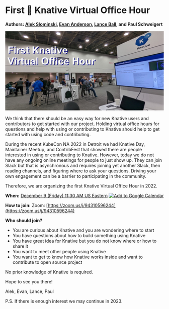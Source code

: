 # First 🌱 Knative Virtual Office Hour

**Authors: [Alek Slominski](https://aslom.net/), [Evan Anderson](https://off-by-one.dev/), [Lance Ball](https://twitter.com/lanceball), and Paul Schweigert**

![Knative Booth](images/virtual-office-hour-12-2022-with-text.jpg)

We think that there should be an easy way for new Knative users and contributors to get started with our project. Holding virtual office hours for questions and help with using or contributing to Knative should help to get started with using code and contributing.

During the recent KubeCon NA 2022 in Detroit we had Knative Day, Maintainer Meetup, and ContribFest that showed there are people interested in using or contributing to Knative. However, today we do not have any ongoing online meetings for people to just show up. They can join Slack but that is asynchronous and requires joining yet another Slack, then reading channels, and figuring where to ask your questions. Driving your own engagement can be a barrier to participating in the community.

Therefore, we are organizing the first Knative Virtual Office Hour in 2022.

**When:** [December 9 (Friday) 11:30 AM US Eastern](https://dateful.com/convert/utc?t=430pm&d=2022-12-09)
<a target="_blank" href="https://calendar.google.com/calendar/event?action=TEMPLATE&amp;tmeid=NXFjbzVjM3NqZTU1aHNoYmtkbjA5am1uOW4ga25hdGl2ZS50ZWFtXzlxODNiZzA3cXM1YjlycnNscDVqb3I0bDZzQGc&amp;tmsrc=knative.team_9q83bg07qs5b9rrslp5jor4l6s%40group.calendar.google.com"><img border="0" alt="Add to Google Calendar" src="https://www.google.com/calendar/images/ext/gc_button1_en.gif"></a>

**How to join:** Zoom: [https://zoom.us/j/94310596244](https://zoom.us/j/94310596244)

**Who should join?**

- You are curious about Knative and you are wondering where to start
- You have questions about how to build something using Knative
- You have great idea for Knative but you do not know where or how to share it
- You want to meet other people using Knative
- You want to get to know how Knative works inside and want to contribute to open source project


No prior knowledge of Knative is required.

Hope to see you there!

Alek, Evan, Lance, Paul

P.S. If there is enough interest we may continue in 2023.

